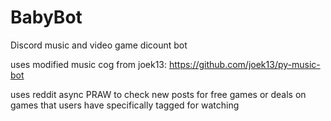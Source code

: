 # BabyBot

Discord music and video game dicount bot

uses modified music cog from joek13: https://github.com/joek13/py-music-bot

uses reddit async PRAW to check new posts for free games or deals on games that users have specifically tagged for watching
